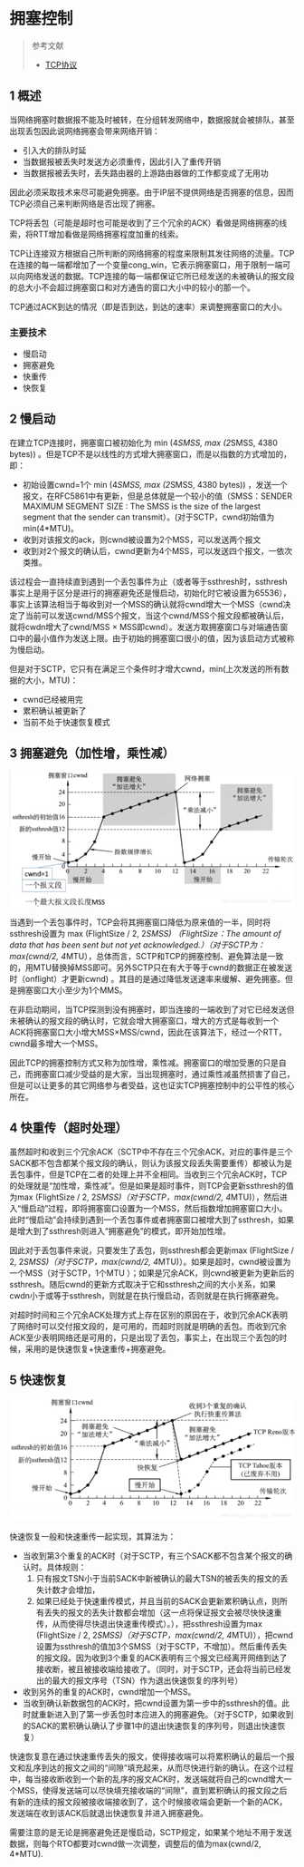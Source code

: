 
# 拥塞控制
> 参考文献
> * [TCP协议](https://blog.csdn.net/qq_37044545/article/details/89325768)
## 1 概述
当网络拥塞时数据报不能及时被转，在分组转发网络中，数据报就会被排队，甚至出现丢包因此说网络拥塞会带来网络开销：
* 引入大的排队时延
* 当数据报被丢失时发送方必须重传，因此引入了重传开销
* 当数据报被丢失时，丢失路由器的上游路由器做的工作都变成了无用功


因此必须采取技术来尽可能避免拥塞。由于IP层不提供网络是否拥塞的信息，因而TCP必须自己来判断网络是否出现了拥塞。

TCP将丢包（可能是超时也可能是收到了三个冗余的ACK）看做是网络拥塞的线索，将RTT增加看做是网络拥塞程度加重的线索。

TCP让连接双方根据自己所判断的网络拥塞的程度来限制其发往网络的流量。TCP在连接的每一端都增加了一个变量cong_win，它表示拥塞窗口，用于限制一端可以向网络发送的数据。TCP连接的每一端都保证它所已经发送的未被确认的报文段的总大小不会超过拥塞窗口和对方通告的窗口大小中的较小的那一个。

TCP通过ACK到达的情况（即是否到达，到达的速率）来调整拥塞窗口的大小。

### 主要技术

* 慢启动
* 拥塞避免
* 快重传
* 快恢复

## 2 慢启动
在建立TCP连接时，拥塞窗口被初始化为 min (4*SMSS, max (2*SMSS, 4380 bytes)) 。但是TCP不是以线性的方式增大拥塞窗口，而是以指数的方式增加的，即：
* 初始设置cwnd=1个 min (4*SMSS, max (2*SMSS, 4380 bytes)) ，发送一个报文，在RFC5861中有更新，但是总体就是一个较小的值（SMSS：SENDER MAXIMUM SEGMENT SIZE : The SMSS is the size of the largest segment that the sender can transmit）。(对于SCTP，cwnd初始值为min(4*MTU)。
* 收到对该报文的ack，则cwnd被设置为2个MSS，可以发送两个报文
* 收到对2个报文的确认后，cwnd更新为4个MSS，可以发送四个报文，一依次类推。


该过程会一直持续直到遇到一个丢包事件为止（或者等于ssthresh时，ssthresh事实上是用于区分是进行的拥塞避免还是慢启动，初始化时它被设置为65536），事实上该算法相当于每收到对一个MSS的确认就将cwnd增大一个MSS（cwnd决定了当前可以发送cwnd/MSS个报文，当这个cwnd/MSS个报文段都被确认后，就将cwdn增大了cwnd/MSS × MSS即cwnd）。发送方取拥塞窗口与对端通告窗口中的最小值作为发送上限。由于初始的拥塞窗口很小的值，因为该启动方式被称为慢启动。

但是对于SCTP，它只有在满足三个条件时才增大cwnd，min(上次发送的所有数据的大小，MTU)：
* cwnd已经被用完
* 累积确认被更新了
* 当前不处于快速恢复模式

## 3 拥塞避免（加性增，乘性减）

![](image/TCP拥塞控制.png)

当遇到一个丢包事件时，TCP会将其拥塞窗口降低为原来值的一半，同时将ssthresh设置为 max (FlightSize / 2, 2*SMSS) （FlightSize：The amount of data that has been sent but not yet acknowledged.）（对于SCTP为：max(cwnd/2, 4*MTU），总体而言，SCTP和TCP的拥塞控制、避免算法是一致的，用MTU替换掉MSS即可。另外SCTP只在有大于等于cwnd的数据正在被发送时（onflight）才更新cwnd) 。其目的是通过降低发送速率来缓解、避免拥塞。但是拥塞窗口大小至少为1个MMS。


在非启动期间，当TCP探测到没有拥塞时，即当连接的一端收到了对它已经发送但未被确认的报文段的确认时，它就会增大拥塞窗口，增大的方式是每收到一个ACK将拥塞窗口大小增大MSS×MSS/cwnd，因此在该算法下，经过一个RTT，cwnd最多增大一个MSS。


因此TCP的拥塞控制方式又称为加性增，乘性减。拥塞窗口的增加受惠的只是自己，而拥塞窗口减少受益的是大家，当出现拥塞时，通过乘性减虽然损害了自己，但是可以让更多的其它网络参与者受益，这也证实TCP拥塞控制中的公平性的核心所在。

## 4 快重传（超时处理）

虽然超时和收到三个冗余ACK（SCTP中不存在三个冗余ACK，对应的事件是三个SACK都不包含都某个报文段的确认，则认为该报文段丢失需要重传）都被认为是丢包事件，但是TCP在二者的处理上并不全相同。当收到三个冗余ACK时，TCP的处理就是“加性增，乘性减”。但是如果是超时事件，则TCP会更新ssthresh的值为max (FlightSize / 2, 2*SMSS)（对于SCTP，max(cwnd/2, 4*MTU)），然后进入“慢启动”过程，即将拥塞窗口设置为一个MSS，然后指数增加拥塞窗口大小。此时“慢启动”会持续到遇到一个丢包事件或者拥塞窗口被增大到了ssthresh，如果是增大到了ssthresh则进入“拥塞避免”的模式，即开始加性增。

因此对于丢包事件来说，只要发生了丢包，则ssthresh都会更新max (FlightSize / 2, 2*SMSS)（对于SCTP，max(cwnd/2, 4*MTU)）。如果是超时，cwnd被设置为一个MSS（对于SCTP，1个MTU ）；如果是冗余ACK，则cwnd被更新为更新后的ssthresh。随后cwnd的更新方式取决于它和ssthresh之间的大小关系，如果cwdn小于或等于ssthresh，则就是在执行慢启动，否则就是在执行拥塞避免。

对超时时间和三个冗余ACK处理方式上存在区别的原因在于，收到冗余ACK表明了网络时可以交付报文段的，是可用的，而超时则就是明确的丢包。而收到冗余ACK至少表明网络还是可用的，只是出现了丢包，事实上，在出现三个丢包的时候，采用的是快速恢复+快速重传+拥塞避免。

## 5 快速恢复

![](image/TCP拥塞控制-快速恢复.png)

快速恢复一般和快速重传一起实现，其算法为：
* 当收到第3个重复的ACK时（对于SCTP，有三个SACK都不包含某个报文的确认时。具体规则：
  1. 只有报文TSN小于当前SACK中新被确认的最大TSN的被丢失的报文的丢失计数才会增加，
  2. 如果已经处于快速重传模式，并且当前的SACK会更新累积确认点，则所有丢失的报文的丢失计数都会增加（这一点将保证报文会被尽快快速重传，从而使得尽快退出快速重传模式）。），把ssthresh设置为max (FlightSize / 2, 2*SMSS)（对于SCTP，max(cwnd/2, 4*MTU)），把cwnd设置为ssthresh的值加3个SMSS（对于SCTP，不增加）。然后重传丢失的报文段。因为收到3个重复的ACK表明有三个报文已经离开网络到达了接收断，被且被接收端给接收了。（同时，对于SCTP，还会将当前已经发出的最大的报文序号（TSN）作为退出快速恢复的序列号）
* 收到另外的重复的ACK时，cwnd增加一个MSS。
* 当收到确认新数据包的ACK时，把cwnd设置为第一步中的ssthresh的值。此时就重新进入到了第一步丢包时本应进入的拥塞避免。（对于SCTP，如果收到的SACK的累积确认确认了步骤1中的退出快速恢复的序列号，则退出快速恢复）


快速恢复意在通过快速重传丢失的报文，使得接收端可以将累积确认的最后一个报文和乱序到达的报文之间的“间隙”填充起来，从而尽快进行新的确认。在这个过程中，每当接收断收到一个新的乱序的报文ACK时，发送端就将自己的cwnd增大一个MSS，使得发送端可以尽快填充接收端的“间隙”，直到累积确认的报文段之后有新的连续的报文段被接收端接收到了，这个时候接收端会更新一个新的ACK，发送端在收到该ACK后就退出快速恢复并进入拥塞避免。

需要注意的是无论是拥塞避免还是慢启动，SCTP规定，如果某个地址不用于发送数据，则每个RTO都要对cwnd做一次调整，调整后的值为max(cwnd/2, 4*MTU).